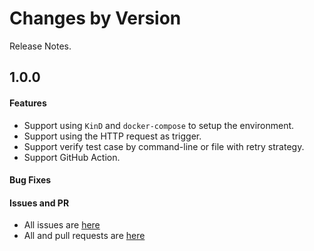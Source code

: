 Changes by Version
==================
Release Notes.

1.0.0
------------------
#### Features
* Support using `KinD` and `docker-compose` to setup the environment.
* Support using the HTTP request as trigger.
* Support verify test case by command-line or file with retry strategy.
* Support GitHub Action.

#### Bug Fixes

#### Issues and PR
- All issues are [here](https://github.com/apache/skywalking/milestone/98?closed=1)
- All and pull requests are [here](https://github.com/apache/skywalking-infra-e2e/pulls?q=is%3Apr+is%3Aclosed+milestone%3A1.0.0)
